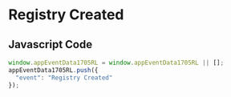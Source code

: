 # Registry Created

### 

## Javascript Code
```js
window.appEventData1705RL = window.appEventData1705RL || [];
appEventData1705RL.push({
  "event": "Registry Created"
});
```




